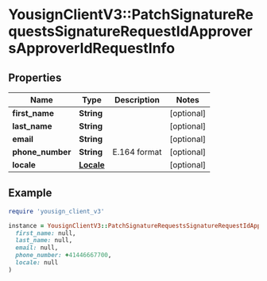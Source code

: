 # YousignClientV3::PatchSignatureRequestsSignatureRequestIdApproversApproverIdRequestInfo

## Properties

| Name | Type | Description | Notes |
| ---- | ---- | ----------- | ----- |
| **first_name** | **String** |  | [optional] |
| **last_name** | **String** |  | [optional] |
| **email** | **String** |  | [optional] |
| **phone_number** | **String** | E.164 format | [optional] |
| **locale** | [**Locale**](Locale.md) |  | [optional] |

## Example

```ruby
require 'yousign_client_v3'

instance = YousignClientV3::PatchSignatureRequestsSignatureRequestIdApproversApproverIdRequestInfo.new(
  first_name: null,
  last_name: null,
  email: null,
  phone_number: +41446667700,
  locale: null
)
```

